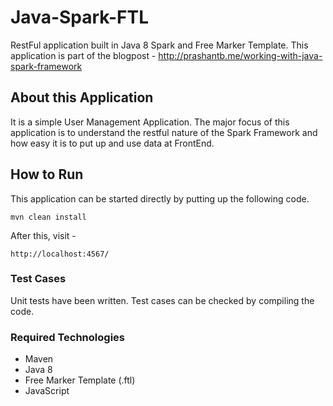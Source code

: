 # Java-Spark-FTL
RestFul application built in Java 8 Spark and Free Marker Template. This application is part of the blogpost - http://prashantb.me/working-with-java-spark-framework

## About this Application
It is a simple User Management Application. The major focus of this application is to understand the restful nature of the Spark Framework and how easy it is to put up and use data at FrontEnd.

## How to Run

This application can be started directly by putting up the following code.
```
mvn clean install
```

After this, visit - 

```
http://localhost:4567/
```
### Test Cases
Unit tests have been written. Test cases can be checked by compiling the code.

### Required Technologies
* Maven
* Java 8
* Free Marker Template (.ftl)
* JavaScript

